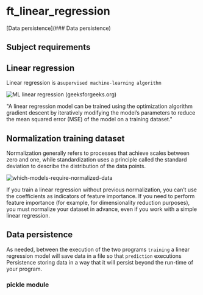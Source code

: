 
# ft_linear_regression


[Data persistence](### Data persistence)

## Subject requirements

## Linear regression

Linear regression is a```supervised machine-learning algorithm```

![ML linear regression (geeksforgeeks.org)](https://www.geeksforgeeks.org/ml-linear-regression/)

"A linear regression model can be trained using the optimization algorithm gradient descent by iteratively modifying the model’s parameters to reduce the mean squared error (MSE) of the model on a training dataset."

## Normalization training dataset

Normalization generally refers to processes that achieve scales between zero and one, while standardization uses a principle called the standard deviation to describe the distribution of the data points. 

![which-models-require-normalized-data](https://towardsdatascience.com/which-models-require-normalized-data-d85ca3c85388)

If you train a linear regression without previous normalization, you can’t use the coefficients as indicators of feature importance. If you need to perform feature importance (for example, for dimensionality reduction purposes), you must normalize your dataset in advance, even if you work with a simple linear regression.

## Data persistence

As needed, between the execution of the two programs ```training``` a linear regression model will save data in a file so that ```prediction```  executions
Persistence  storing data in a way that it will persist beyond the run-time of your program.

### pickle module

